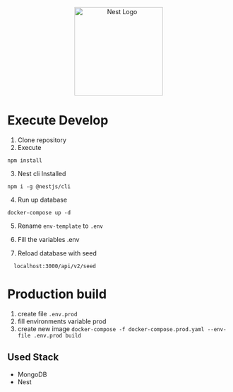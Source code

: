 <p align="center">
  <a href="http://nestjs.com/" target="blank"><img src="https://nestjs.com/img/logo-small.svg" width="200" alt="Nest Logo" /></a>
</p>

# Execute Develop

1. Clone repository
2. Execute 
```
npm install
```

3. Nest cli Installed
```
npm i -g @nestjs/cli
```

4. Run up database
```
docker-compose up -d
```

5. Rename ```env-template``` to ```.env```

6. Fill the variables .env

7. Reload database with seed

```
  localhost:3000/api/v2/seed
```

# Production build
1. create file ```.env.prod```
2. fill environments variable prod
3. create new image ```docker-compose -f docker-compose.prod.yaml --env-file .env.prod build```

## Used Stack
* MongoDB
* Nest

